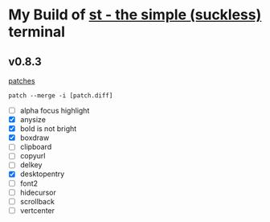 # My Build of [st - the simple (suckless)](http://st.suckless.org/) terminal

## v0.8.3

[patches](http://st.suckless.org/patches/)

`patch --merge -i [patch.diff]`

- [ ] alpha focus highlight
- [x] anysize
- [x] bold is not bright
- [x] boxdraw
- [ ] clipboard
- [ ] copyurl
- [ ] delkey
- [x] desktopentry
- [ ] font2
- [ ] hidecursor
- [ ] scrollback
- [ ] vertcenter
